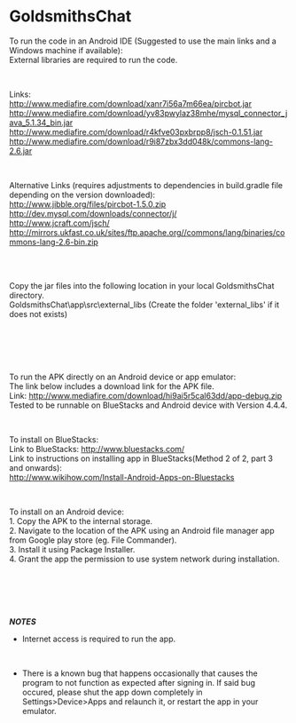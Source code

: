 # GoldsmithsChat

To run the code in an Android IDE (Suggested to use the main links and a Windows machine if available):<br>
External libraries are required to run the code.

<br>

Links:
<br>http://www.mediafire.com/download/xanr7i56a7m66ea/pircbot.jar
<br>http://www.mediafire.com/download/yv83pwylaz38mhe/mysql_connector_java_5.1.34_bin.jar
<br>http://www.mediafire.com/download/r4kfve03pxbrpp8/jsch-0.1.51.jar
<br>http://www.mediafire.com/download/r9i87zbx3dd048k/commons-lang-2.6.jar

<br>

Alternative Links (requires adjustments to dependencies in build.gradle file depending on the version downloaded):
<br>http://www.jibble.org/files/pircbot-1.5.0.zip
<br>http://dev.mysql.com/downloads/connector/j/
<br>http://www.jcraft.com/jsch/
<br>http://mirrors.ukfast.co.uk/sites/ftp.apache.org//commons/lang/binaries/commons-lang-2.6-bin.zip

<br>

<br>Copy the jar files into the following location in your local GoldsmithsChat directory.
<br>GoldsmithsChat\app\src\external_libs
(Create the folder 'external_libs' if it does not exists)

<br><br><br><br>

To run the APK directly on an Android device or app emulator:
<br>The link below includes a download link for the APK file.
<br>Link: http://www.mediafire.com/download/hi9ai5r5cal63dd/app-debug.zip
<br>Tested to be runnable on BlueStacks and Android device with Version 4.4.4.

<br>

To install on BlueStacks:
<br>Link to BlueStacks: http://www.bluestacks.com/
<br>Link to instructions on installing app in BlueStacks(Method 2 of 2, part 3 and onwards): <br>http://www.wikihow.com/Install-Android-Apps-on-Bluestacks

<br>

To install on an Android device:
<br>1. Copy the APK to the internal storage.
<br>2. Navigate to the location of the APK using an Android file manager app from Google play store (eg. File Commander).
<br>3. Install it using Package Installer.
<br>4. Grant the app the permission to use system network during installation.

<br><br><br><br>

***NOTES***
- Internet access is required to run the app.

<br>

- There is a known bug that happens occasionally that causes the program to not function as expected after signing in. If said bug occured, please shut the app down completely in Settings>Device>Apps and relaunch it, or restart the app in your emulator.
